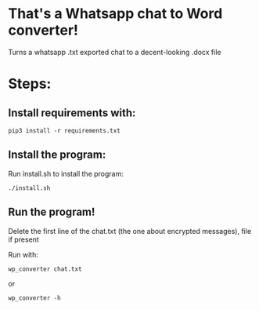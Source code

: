 # That's a Whatsapp chat to Word converter!
Turns a whatsapp .txt exported chat to a decent-looking .docx file

# Steps:
## Install requirements with:
`pip3 install -r requirements.txt`
## Install the program:
Run install.sh to install the program:

`./install.sh`
## Run the program!
Delete the first line of the chat.txt (the one about encrypted messages), file if present

Run with:

`wp_converter chat.txt`

or

`wp_converter -h`
